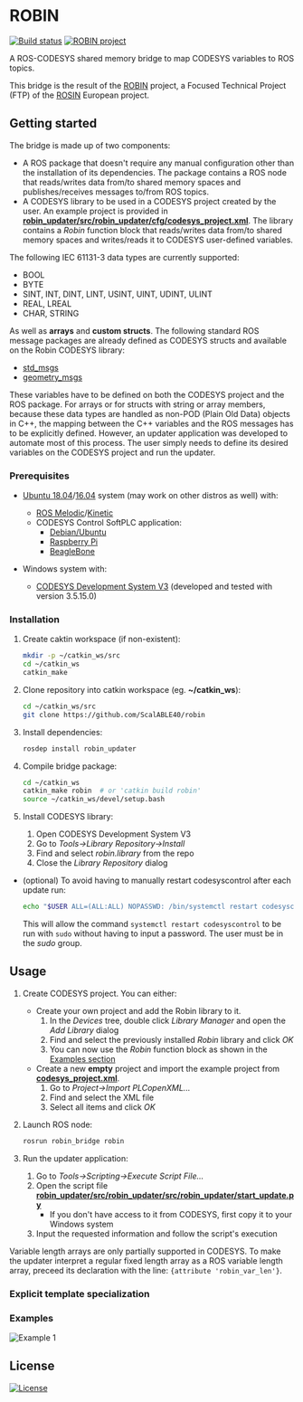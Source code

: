 # ROBIN

[![Build status](https://travis-ci.org/ScalABLE40/robin.svg?branch=master)](https://travis-ci.org/ScalABLE40/robin) [![ROBIN project](https://img.shields.io/badge/project-ROBIN-informational)](https://rosin-project.eu/ftp/robin)

A ROS-CODESYS shared memory bridge to map CODESYS variables to ROS topics.

This bridge is the result of the [ROBIN](https://rosin-project.eu/ftp/robin) project, a Focused Technical Project (FTP) of the [ROSIN](https://rosin-project.eu/) European project.

<!-- 
## Table of contents

* [Getting started](#getting-started)
    * [Prerequisites](#prerequisites)
    * [Installation](#installation)
* [Usage](#usage)
    * [Examples](#examples)
* [License](#license) -->


<!-- TODO -->
<!-- ## About -->


<!-- TODO -->
<!-- ### Built With -->


<!-- TODO -->
## Getting started

<!-- The bridge maps CODESYS variables to ROS topics through shared memory. -->

<!-- It uses shared memory for interprocess communication therefore, both sides of the bridge (ROS and CODESYS) must be running on the same system. -->

The bridge is made up of two components:
* A ROS package that doesn't require any manual configuration other than the installation of its dependencies. The package contains a ROS node that reads/writes data from/to shared memory spaces and publishes/receives messages to/from ROS topics.
* A CODESYS library to be used in a CODESYS project created by the user. An example project is provided in [__robin_updater/src/robin_updater/cfg/codesys_project.xml__](https://github.com/ScalABLE40/robin/blob/develop/robin_updater/cfg/codesys_project.xml). The library contains a _Robin_ function block that reads/writes data from/to shared memory spaces and writes/reads it to CODESYS user-defined variables.

The following IEC 61131-3 data types are currently supported:
* BOOL
* BYTE
* SINT, INT, DINT, LINT, USINT, UINT, UDINT, ULINT
* REAL, LREAL
* CHAR, STRING

As well as __arrays__ and __custom structs__. The following standard ROS message packages are already defined as CODESYS structs and available on the Robin CODESYS library: <!-- TODO list msg pkgs -->
* [std_msgs](http://wiki.ros.org/std_msgs)
* [geometry_msgs](http://wiki.ros.org/geometry_msgs)

These variables have to be defined on both the CODESYS project and the ROS package. For arrays or for structs with string or array members, because these data types are handled as non-POD (Plain Old Data) objects in C++, the mapping between the C++ variables and the ROS messages has to be explicitly defined. However, an updater application was developed to automate most of this process. The user simply needs to define its desired variables on the CODESYS project and run the updater.

<!-- The bridge was tested on [Ubuntu 18.04](http://releases.ubuntu.com/18.04/) with [ROS Melodic](http://wiki.ros.org/melodic) and [Ubuntu 16.04](http://releases.ubuntu.com/16.04/) with [ROS Kinetic](http://wiki.ros.org/kinetic). -->

### Prerequisites

* [Ubuntu 18.04](http://releases.ubuntu.com/18.04/)/[16.04](http://releases.ubuntu.com/16.04/) system (may work on other distros as well) with:
    * [ROS Melodic](http://wiki.ros.org/melodic)/[Kinetic](http://wiki.ros.org/kinetic)
    * CODESYS Control SoftPLC application:
        * [Debian/Ubuntu](https://store.codesys.com/codesys-control-for-linux-sl.html?___store=en)
        * [Raspberry Pi](https://store.codesys.com/codesys-control-for-raspberry-pi-sl.html?___store=en)
        * [BeagleBone](https://store.codesys.com/codesys-control-for-beaglebone-sl.html?___store=en)

* Windows system with:
    * [CODESYS Development System V3](https://store.codesys.com/codesys.html?___store=en) (developed and tested with version 3.5.15.0)

<!-- TODO? prerequisites installation instructions (links?) -->

<!-- TODO -->
### Installation

1. Create caktin workspace (if non-existent):
    ```sh
    mkdir -p ~/catkin_ws/src
    cd ~/catkin_ws
    catkin_make
    ```

2. Clone repository into catkin workspace (eg. __\~/catkin_ws__):
    ```sh
    cd ~/catkin_ws/src
    git clone https://github.com/ScalABLE40/robin
    ```

3. Install dependencies:
    ```sh
    rosdep install robin_updater
    ```

4. Compile bridge package:
    ```sh
    cd ~/catkin_ws
    catkin_make robin  # or 'catkin build robin'
    source ~/catkin_ws/devel/setup.bash
    ```

5. Install CODESYS library:
    1. Open CODESYS Development System V3
    2. Go to _Tools->Library Repository->Install_
    3. Find and select _robin.library_ from the repo
    4. Close the _Library Repository_ dialog

* (optional) To avoid having to manually restart codesyscontrol after each update run:
    ```sh
    echo "$USER ALL=(ALL:ALL) NOPASSWD: /bin/systemctl restart codesyscontrol" | sudo EDITOR="tee" visudo -f /etc/sudoers.d/allow_restart_codesyscontrol
    ```
    This will allow the command `systemctl restart codesyscontrol` to be run with `sudo` without having to input a password. The user must be in the _sudo_ group.


<!-- TODO -->
## Usage

1. Create CODESYS project. You can either:
    * Create your own project and add the Robin library to it.
        1. In the _Devices_ tree, double click _Library Manager_ and open the _Add Library_ dialog
        2. Find and select the previously installed _Robin_ library and click _OK_
        3. You can now use the _Robin_ function block as shown in the [Examples section](#examples)
    * Create a new __empty__ project and import the example project from [__codesys_project.xml__](https://github.com/ScalABLE40/robin/blob/develop/robin_updater/cfg/codesys_project.xml).
        1. Go to _Project->Import PLCopenXML..._
        2. Find and select the XML file
        3. Select all items and click _OK_

2. Launch ROS node:
    ```sh
    rosrun robin_bridge robin
    ```

3. Run the updater application:
    1. Go to _Tools->Scripting->Execute Script File..._
    2. Open the script file [__robin_updater/src/robin_updater/src/robin_updater/start_update.py__](https://github.com/ScalABLE40/robin/blob/develop/robin_updater/src/robin_updater/start_update.py)
        * If you don't have access to it from CODESYS, first copy it to your Windows system
    3. Input the requested information and follow the script's execution

<!-- Start the definition of custom CODESYS structs with the line: `{attribute 'pack_mode' := '0'}`. -->

Variable length arrays are only partially supported in CODESYS. To make the updater interpret a regular fixed length array as a ROS variable length array, preceed its declaration with the line: `{attribute 'robin_var_len'}`.

### Explicit template specialization



<!-- TODO -->
### Examples

![Example 1](https://raw.githubusercontent.com/ScalABLE40/robin/develop/doc/examples/usage_example1.png)

<!-- TODO -->
<!-- ## Running the tests -->


<!-- TODO -->
<!-- ## Development setup -->


<!-- TODO -->
<!-- ## Deployment -->


<!-- TODO -->
<!-- ## Release history -->


<!-- TODO -->
<!-- ## Roadmap -->


<!-- TODO -->
<!-- ## Contributing -->


<!-- TODO -->
<!-- ## Authors -->


## License

[![License](https://img.shields.io/badge/license-Apache%202.0-blue.svg)](https://opensource.org/licenses/Apache-2.0)


<!-- TODO -->
<!-- ## Contact -->


<!-- TODO -->
<!-- ## Acknowledgements -->
